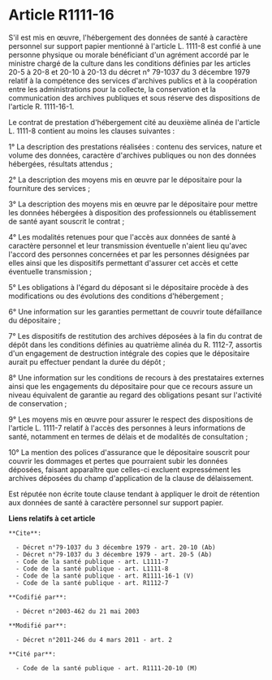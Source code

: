 # Article R1111-16

S'il est mis en œuvre, l'hébergement des données de santé à caractère personnel sur support papier mentionné à l'article L.
1111-8 est confié à une personne physique ou morale bénéficiant d'un agrément accordé par le ministre chargé de la culture
dans les conditions définies par les articles 20-5 à 20-8 et 20-10 à 20-13 du décret n° 79-1037 du 3 décembre 1979 relatif à
la compétence des services d'archives publics et à la coopération entre les administrations pour la collecte, la conservation
et la communication des archives publiques et sous réserve des dispositions de l'article R. 1111-16-1. 

Le contrat de prestation d'hébergement cité au deuxième alinéa de l'article L. 1111-8 contient au moins les clauses
suivantes : 

1° La description des prestations réalisées : contenu des services, nature et volume des données, caractère d'archives
publiques ou non des données hébergées, résultats attendus ; 

2° La description des moyens mis en œuvre par le dépositaire pour la fourniture des services ; 

3° La description des moyens mis en œuvre par le dépositaire pour mettre les données hébergées à disposition des
professionnels ou établissement de santé ayant souscrit le contrat ; 

4° Les modalités retenues pour que l'accès aux données de santé à caractère personnel et leur transmission éventuelle n'aient
lieu qu'avec l'accord des personnes concernées et par les personnes désignées par elles ainsi que les dispositifs permettant
d'assurer cet accès et cette éventuelle transmission ; 

5° Les obligations à l'égard du déposant si le dépositaire procède à des modifications ou des évolutions des conditions
d'hébergement ; 

6° Une information sur les garanties permettant de couvrir toute défaillance du dépositaire ; 

7° Les dispositifs de restitution des archives déposées à la fin du contrat de dépôt dans les conditions définies au
quatrième alinéa du R. 1112-7, assortis d'un engagement de destruction intégrale des copies que le dépositaire aurait pu
effectuer pendant la durée du dépôt ; 

8° Une information sur les conditions de recours à des prestataires externes ainsi que les engagements du dépositaire pour
que ce recours assure un niveau équivalent de garantie au regard des obligations pesant sur l'activité de conservation ; 

9° Les moyens mis en œuvre pour assurer le respect des dispositions de l'article L. 1111-7 relatif à l'accès des personnes à
leurs informations de santé, notamment en termes de délais et de modalités de consultation ; 

10° La mention des polices d'assurance que le dépositaire souscrit pour couvrir les dommages et pertes que pourraient subir
les données déposées, faisant apparaître que celles-ci excluent expressément les archives déposées du champ d'application de
la clause de délaissement. 

Est réputée non écrite toute clause tendant à appliquer le droit de rétention aux données de santé à caractère personnel sur
support papier.

**Liens relatifs à cet article**

	**Cite**:

	  - Décret n°79-1037 du 3 décembre 1979 - art. 20-10 (Ab)
	  - Décret n°79-1037 du 3 décembre 1979 - art. 20-5 (Ab)
	  - Code de la santé publique - art. L1111-7
	  - Code de la santé publique - art. L1111-8
	  - Code de la santé publique - art. R1111-16-1 (V)
	  - Code de la santé publique - art. R1112-7

	**Codifié par**:

	  - Décret n°2003-462 du 21 mai 2003

	**Modifié par**:

	  - Décret n°2011-246 du 4 mars 2011 - art. 2

	**Cité par**:

	  - Code de la santé publique - art. R1111-20-10 (M)
